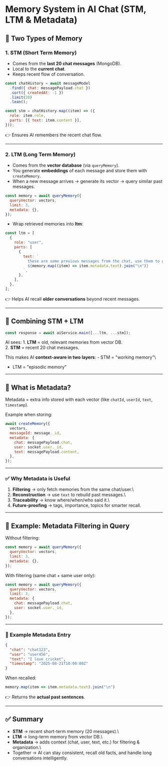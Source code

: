 # Memory System in AI Chat (STM, LTM & Metadata)

## 🔹 Two Types of Memory

### 1. STM (Short Term Memory)

-   Comes from the **last 20 chat messages** (MongoDB).
-   Local to the **current chat**.
-   Keeps recent flow of conversation.

``` js
const chatHistory = await messageModel
  .find({ chat: messagePayload.chat })
  .sort({ createdAt: -1 })
  .limit(20)
  .lean();

const stm = chatHistory.map((item) => ({
  role: item.role,
  parts: [{ text: item.content }],
}));
```

👉 Ensures AI remembers the recent chat flow.

------------------------------------------------------------------------

### 2. LTM (Long Term Memory)

-   Comes from the **vector database** (via `queryMemory`).
-   You generate **embeddings** of each message and store them with
    `createMemory`.
-   When a new message arrives → generate its vector → query similar
    past messages.

``` js
const memory = await queryMemory({
  queryVector: vectors,
  limit: 3,
  metadata: {},
});
```

-   Wrap retrieved memories into **ltm**:

``` js
const ltm = [
  {
    role: "user",
    parts: [
      {
        text: `
          these are some previous messages from the chat, use them to generate a response
          ${memory.map((item) => item.metadata.text).join("\n")}
        `,
      },
    ],
  },
];
```

👉 Helps AI recall **older conversations** beyond recent messages.

------------------------------------------------------------------------

## 🔹 Combining STM + LTM

``` js
const response = await aiService.main([...ltm, ...stm]);
```

AI sees: 1. **LTM** = old, relevant memories from vector DB.\
2. **STM** = recent 20 chat messages.

This makes AI **context-aware in two layers**: - STM = "working memory"\
- LTM = "episodic memory"

------------------------------------------------------------------------

## 🔹 What is Metadata?

Metadata = extra info stored with each vector (like `chatId`, `userId`,
`text`, `timestamp`).

Example when storing:

``` js
await createMemory({
  vectors,
  messageId: message._id,
  metadata: {
    chat: messagePayload.chat,
    user: socket.user._id,
    text: messagePayload.content,
  },
});
```

------------------------------------------------------------------------

### ✅ Why Metadata is Useful

1.  **Filtering** → only fetch memories from the same chat/user.\
2.  **Reconstruction** → use `text` to rebuild past messages.\
3.  **Traceability** → know where/when/who said it.\
4.  **Future-proofing** → tags, importance, topics for smarter recall.

------------------------------------------------------------------------

## 🔹 Example: Metadata Filtering in Query

Without filtering:

``` js
const memory = await queryMemory({
  queryVector: vectors,
  limit: 3,
  metadata: {},
});
```

With filtering (same chat + same user only):

``` js
const memory = await queryMemory({
  queryVector: vectors,
  limit: 3,
  metadata: {
    chat: messagePayload.chat,
    user: socket.user._id,
  },
});
```

------------------------------------------------------------------------

### 🔹 Example Metadata Entry

``` json
{
  "chat": "chat123",
  "user": "user456",
  "text": "I love cricket",
  "timestamp": "2025-08-21T10:00:00Z"
}
```

When recalled:

``` js
memory.map(item => item.metadata.text).join("\n")
```

👉 Returns the **actual past sentences**.

------------------------------------------------------------------------

## ✅ Summary

-   **STM** → recent short-term memory (20 messages).\
-   **LTM** → long-term memory from vector DB.\
-   **Metadata** → adds context (chat, user, text, etc.) for filtering &
    organization.\
-   Together → AI can stay consistent, recall old facts, and handle long
    conversations intelligently.

